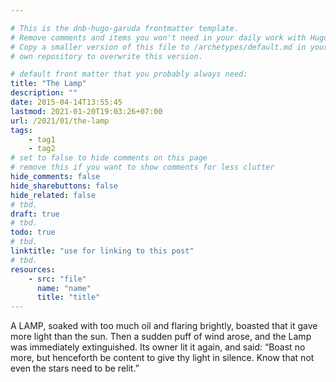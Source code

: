 ```yaml
---

# This is the dnb-hugo-garuda frontmatter template. 
# Remove comments and items you won't need in your daily work with Hugo.
# Copy a smaller version of this file to /archetypes/default.md in your
# own repository to overwrite this version.

# default front matter that you probably always need:
title: "The Lamp"
description: ""
date: 2015-04-14T13:55:45
lastmod: 2021-01-20T19:03:26+07:00
url: /2021/01/the-lamp
tags:
    - tag1
    - tag2
# set to false to hide comments on this page
# remove this if you want to show comments for less clutter
hide_comments: false
hide_sharebuttons: false
hide_related: false
# tbd.
draft: true
# tbd.
todo: true
# tbd.
linktitle: "use for linking to this post"
# tbd.
resources:
    - src: "file"
      name: "name"
      title: "title"
---
```

A LAMP, soaked with too much oil and flaring brightly, boasted that it gave more light than the sun. Then a sudden puff of wind arose, and the Lamp was immediately extinguished. Its owner lit it again, and said: “Boast no more, but henceforth be content to give thy light in silence. Know that not even the stars need to be relit.”


